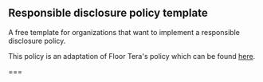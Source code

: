 <h2>Responsible disclosure policy template</h2>

<p> A free template for organizations that want to implement a responsible disclosure policy. </p>

<p>This policy is an adaptation of Floor Tera's policy which can be found <a href="http://www.responsibledisclosure.nl/en/" target="_blank">here</a>.</p>

===
